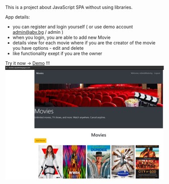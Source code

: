 This is a project about JavaScript SPA without using libraries.

App details:
- you can register and login yourself ( or use demo account admin@abv.bg / admin )
- when you login, you are able to add new Movie
- details view for each movie where if you are the creator of the movie you have options - edit and delete 
- like functionality exept if you are the owner


Try it now -> [Demo](https://movies-spa.dimitargegov.com/) !!!
![link](https://github.com/MitkoDG/movie-spa/blob/main/screen-shot.jpg)
